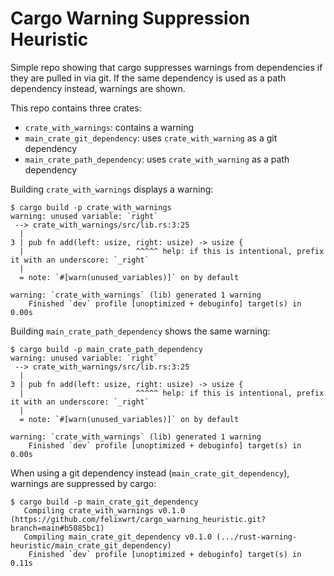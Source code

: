 # Cargo Warning Suppression Heuristic

Simple repo showing that cargo suppresses warnings from dependencies if they are pulled in via git. If the same dependency is used as a path dependency instead, warnings are shown.

This repo contains three crates:
- `crate_with_warnings`: contains a warning
- `main_crate_git_dependency`: uses `crate_with_warning` as a git dependency
- `main_crate_path_dependency`: uses `crate_with_warning` as a path dependency

Building `crate_with_warnings` displays a warning:

```
$ cargo build -p crate_with_warnings
warning: unused variable: `right`
 --> crate_with_warnings/src/lib.rs:3:25
  |
3 | pub fn add(left: usize, right: usize) -> usize {
  |                         ^^^^^ help: if this is intentional, prefix it with an underscore: `_right`
  |
  = note: `#[warn(unused_variables)]` on by default

warning: `crate_with_warnings` (lib) generated 1 warning
    Finished `dev` profile [unoptimized + debuginfo] target(s) in 0.00s
```

Building `main_crate_path_dependency` shows the same warning:

```
$ cargo build -p main_crate_path_dependency
warning: unused variable: `right`
 --> crate_with_warnings/src/lib.rs:3:25
  |
3 | pub fn add(left: usize, right: usize) -> usize {
  |                         ^^^^^ help: if this is intentional, prefix it with an underscore: `_right`
  |
  = note: `#[warn(unused_variables)]` on by default

warning: `crate_with_warnings` (lib) generated 1 warning
    Finished `dev` profile [unoptimized + debuginfo] target(s) in 0.00s
```

When using a git dependency instead (`main_crate_git_dependency`), warnings are suppressed by cargo:

```
$ cargo build -p main_crate_git_dependency
   Compiling crate_with_warnings v0.1.0 (https://github.com/felixwrt/cargo_warning_heuristic.git?branch=main#b5085bc1)
   Compiling main_crate_git_dependency v0.1.0 (.../rust-warning-heuristic/main_crate_git_dependency)
    Finished `dev` profile [unoptimized + debuginfo] target(s) in 0.11s
```